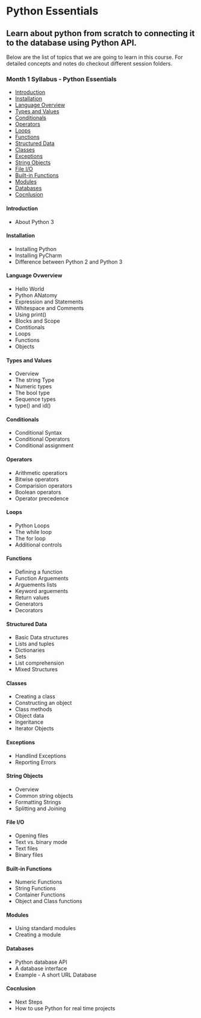 # Python Essentials
## Learn about python from scratch to connecting it to the database using Python API. 
Below are the list of topics that we are going to learn in this course. For detailed concepts and notes do checkout different session folders.

### Month 1 Syllabus - Python Essentials
- [Introduction](#Introduction)
- [Installation](#Installation)
- [Language Overview](#Language-Overview)
- [Types and Values](#Types-and-Values)
- [Conditionals](#Conditionals)
- [Operators](#Operators)
- [Loops](#Loops)
- [Functions](#Functions)
- [Structured Data](#Structured-Data)
- [Classes](#Classes)
- [Exceptions](#Exceptions)
- [String Objects](#String-Objects)
- [File I/O](#File-I/O)
- [Built-in Functions](#Built-in-Functions)
- [Modules](#Modules)
- [Databases](#Databases)
- [Cocnlusion](#Cocnlusion)

#### Introduction
- About Python 3
#### Installation
- Installing Python
- Installing PyCharm
- Difference between Python 2 and Python 3
#### Language Ovwerview
- Hello World
- Python ANatomy
- Expression and Statements
- Whitespace and Comments
- Using print()
- Blocks and Scope
- Contitionals
- Loops
- Functions
- Objects
#### Types and Values
- Overview
- The string Type
- Numeric types
- The bool type
- Sequence types
- type() and id()
#### Conditionals
- Conditional Syntax
- Conditional Operators
- Conditional assignment
#### Operators
- Arithmetic operatiors
- Bitwise operators
- Comparision operators
- Boolean operators
- Operator precedence
#### Loops
- Python Loops
- The while loop
- The for loop
- Additional controls
#### Functions
- Defining a function
- Function Arguements
- Arguements lists
- Keyword arguements
- Return values
- Generators
- Decorators
#### Structured Data
- Basic Data structures
- Lists and tuples
- Dictionaries
- Sets
- List comprehension
- Mixed Structures
#### Classes
- Creating a class
- Constructing an object
- Class methods
- Object data
- Ingeritance
- Iterator Objects
#### Exceptions
- Handlind Exceptions
- Reporting Errors
#### String Objects
- Overview
- Common string objects
- Formatting Strings
- Splitting and Joining
#### File I/O
- Opening files
- Text vs. binary mode
- Text files
- Binary files
#### Built-in Functions
- Numeric Functions
- String Functions
- Container Functions
- Object and Class functions
#### Modules
- Using standard modules
- Creating a module
#### Databases
- Python database API
- A database interface
- Example - A short URL Database
#### Cocnlusion
- Next Steps
- How to use Python for real time projects